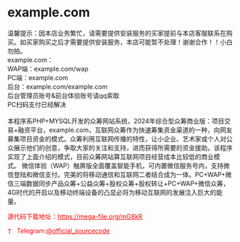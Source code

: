 # example.com

温馨提示：因本店业务繁忙，请需要提供安装服务的买家提前与本店客服联系在购买。如买家购买之后才需要提供安装服务，本店可能暂不处理！谢谢合作！！小白勿拍。<br>example.com：<br>WAP端：example.com/wap<br>PC端：example.com<br>后台：example.com/example.com<br>后台管理员账号&前台体验账号请qq索取<br>PC扫码支付已经解决<br> <br>本程序系PHP+MYSQL开发的众筹网站系统，2024年综合型众筹商业版：项目交易+融资平台，example.com，互联网众筹作为快速筹集资金渠道的一种，向网友募集项目资金的模式。众筹利用互联网传播的特性，让小企业、艺术家或个人对公众展示他们的创意，争取大家的关注和支持，进而获得所需要的资金援助。该程序实现了上面介绍的模式，目前众筹网站算互联网项目经营成本比较低的商业模式。 微信体验（WAP）触屏版全面覆盖智能手机，可内置微信服务号内，支持微信登陆和微信支付。完美的将移动通信和互联网二者结合成为一体。PC+WAP+微信三端数据同步产品众筹+公益众筹+股权众筹+股权转让+PC+WAP+微信众筹，4G时代的开启以及移动终端设备的凸显必将为移动互联网的发展注入巨大的能量。<br>


<p style="color: red;">源代码下载地址：<a href="https://mega-file.org/mG8kR" style="color: red;">https://mega-file.org/mG8kR</a></p><p style="color: red;"><img src="https://cdn-icons-png.flaticon.com/512/2111/2111646.png" alt="Telegram Icon" style="width: 16px; vertical-align: middle; margin-right: 5px;">Telegram:<a href="https://t.me/official_sourcecode" style="color: red;">@official_sourcecode</a></p>